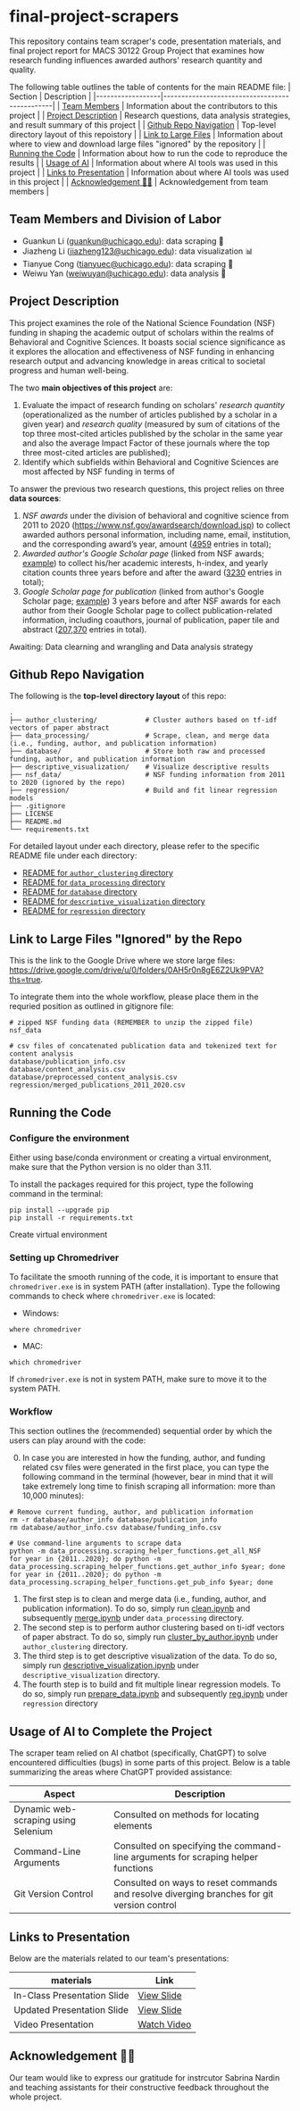 # final-project-scrapers

This repository contains team scraper's code, presentation materials, 
and final project report for MACS 30122 Group Project that examines how research
funding influences awarded authors' research quantity and quality.

The following table outlines the table of contents for the main README file:
| Section          | Description                                   |
|------------------|-----------------------------------------------|
| [Team Members](#team-members-and-division-of-labor) | Information about the contributors to this project |
| [Project Description](#project-description) | Research questions, data analysis strategies, and result summary of this project |
| [Github Repo Navigation](#github-repo-navigation) | Top-level directory layout of this repoistory |
| [Link to Large Files](#link-to-large-files-ignored-by-the-repo) |  Information about where to view and download large files "ignored" by the repository |
| [Running the Code](#running-the-code) | Information about how to run the code to reproduce the results |
| [Usage of AI](#usage-of-ai-to-complete-the-project) | Information about where AI tools was used in this project |
| [Links to Presentation](#usage-of-ai-to-complete-the-project) | Information about where AI tools was used in this project |
| [Acknowledgement 👏👏](#acknowledgement-👏👏) | Acknowledgement from team members  |

## Team Members and Division of Labor
- Guankun Li (guankun@uchicago.edu): data scraping 🔗
- Jiazheng Li (jiazheng123@uchicago.edu): data visualization 📊
- Tianyue Cong (tianyuec@uchicago.edu): data scraping 🔗
- Weiwu Yan (weiwuyan@uchicago.edu): data analysis 🧮 

## Project Description
This project examines the role of the National Science Foundation (NSF) 
funding in shaping the academic output of scholars within the realms of 
Behavioral and Cognitive Sciences. It boasts social science significance as it
explores the allocation and effectiveness of NSF funding in enhancing research 
output and advancing knowledge in areas critical to societal progress and human well-being.

The two **main objectives of this project** are:
1. Evaluate the impact of research funding on scholars' *research quantity* (operationalized as the number of articles published by a scholar in a given year) and *research quality* (measured by sum of citations of the top three most-cited articles published by the scholar in the same year and also the average Impact Factor of these journals where the top three most-cited articles are published);
2. Identify which subfields within Behavioral and Cognitive Sciences are most affected by NSF funding in terms of 

To answer the previous two research questions, this project relies on three **data sources**: 
1) *NSF awards* under the division of behavioral and cognitive science from 2011 to 2020 (https://www.nsf.gov/awardsearch/download.jsp) 
to collect awarded authors personal information, including name, email, institution, 
and the corresponding award’s year, amount (<ins>4959</ins> entries in total);
2) *Awarded author's Google Scholar page* (linked from NSF awards; [example](https://scholar.google.com/citations?user=kV4N4zoAAAAJ&hl=en)) to collect his/her 
academic interests, h-index, and yearly citation counts three years before 
and after the award (<ins>3230</ins> entries in total);
3) *Google Scholar page for publication* (linked from author's Google Scholar page; [example](https://scholar.google.com/citations?view_op=view_citation&hl=en&user=kV4N4zoAAAAJ&citation_for_view=kV4N4zoAAAAJ:E10ZYwHxBI8C)) 3 years before and after NSF awards for 
each author from their Google Scholar page to collect publication-related information,
including coauthors, journal of publication, paper tile and abstract (<ins>207,370</ins> entries in total).

Awaiting: Data clearning and wrangling and Data analysis strategy

## Github Repo Navigation
The following is the **top-level directory layout** of this repo:

    .
    ├── author_clustering/            # Cluster authors based on tf-idf vectors of paper abstract
    ├── data_processing/              # Scrape, clean, and merge data (i.e., funding, author, and publication information)
    ├── database/                     # Store both raw and processed funding, author, and publication information
    ├── descriptive_visualization/    # Visualize descriptive results
    ├── nsf_data/                     # NSF funding information from 2011 to 2020 (ignored by the repo)
    ├── regression/                   # Build and fit linear regression models
    ├── .gitignore
    ├── LICENSE
    ├── README.md
    └── requirements.txt

For detailed layout under each directory, please refer to the specific README file under each directory:
- [README for `author_clustering` directory](author_clustering/README.md)
- [README for `data_processing` directory](data_processing/README.md)
- [README for `database` directory](database/README.md)
- [README for `descriptive_visualization` directory](descriptive_visualization/README.md)
- [README for `regression` directory](regression/README.md)

## Link to Large Files "Ignored" by the Repo
This is the link to the Google Drive where we store large files: https://drive.google.com/drive/u/0/folders/0AH5r0n8gE6Z2Uk9PVA?ths=true.

To integrate them into the whole workflow, please place them in the requried position as outlined in gitignore file:

    # zipped NSF funding data (REMEMBER to unzip the zipped file)
    nsf_data

    # csv files of concatenated publication data and tokenized text for content analysis 
    database/publication_info.csv
    database/content_analysis.csv
    database/preprocessed_content_analysis.csv
    regression/merged_publications_2011_2020.csv

## Running the Code

### Configure the environment

Either using base/conda environment or creating a virtual environment, 
make sure that the Python version is no older than 3.11.

To install the packages required for this project, type the following command in the terminal:
```
pip install --upgrade pip
pip install -r requirements.txt
```

Create virtual environment

### Setting up Chromedriver
To facilitate the smooth running of the code, it is important to ensure that 
`chromedriver.exe` is in system PATH (after installation). Type the following 
commands to check where `chromedriver.exe` is located:
- Windows:
```
where chromedriver
```
- MAC:
```
which chromedriver
```

If `chromedriver.exe` is not in system PATH, make sure to move it to the system PATH.


### Workflow
This section outlines the (recommended) sequential order by which the users can play around with the code:

0. In case you are interested in how the funding, author, and funding related 
csv files were generated in the first place, you can type the following command 
in the terminal (however, bear in mind that it will take extremely long time to 
finish scraping all information: more than 10,000 minutes):
```
# Remove current funding, author, and publication information
rm -r database/author_info database/publication_info
rm database/author_info.csv database/funding_info.csv

# Use command-line arguments to scrape data
python -m data_processing.scraping_helper_functions.get_all_NSF
for year in {2011..2020}; do python -m data_processing.scraping_helper_functions.get_author_info $year; done
for year in {2011..2020}; do python -m data_processing.scraping_helper_functions.get_pub_info $year; done
```

1. The first step is to clean and merge data (i.e., funding, author, and publication information). To do so, simply run [clean.ipynb](data_processing/clean.ipynb) and subsequently [merge.ipynb](data_processing/merge.ipynb) under `data_processing` directory.
2. The second step is to perform author clustering based on ti-idf vectors of paper abstract. To do so, simply run [cluster_by_author.ipynb](author_clustering/cluster_by_author.ipynb) under `author_clustering` directory.
3. The third step is to get descriptive visualization of the data. To do so, simply run [descriptive_visualization.ipynb](descriptive_visualization/descriptive_visualization.ipynb) under `descriptive_visualization` directory. 
4. The fourth step is to build and fit multiple linear regression models. To do so, simply run [prepare_data.ipynb](regression/prepare_data.ipynb) and subsequently [reg.ipynb](regression/reg.ipynb) under `regression` directory 


## Usage of AI to Complete the Project
The scraper team relied on AI chatbot (specifically, ChatGPT) to solve encountered difficulties (bugs) in some parts of this project. Below is a table summarizing the areas where ChatGPT provided assistance:

| Aspect                      | Description                                                                                  |
|-----------------------------|----------------------------------------------------------------------------------------------|
| Dynamic web-scraping using Selenium  | Consulted on methods for locating elements                                          |
| Command-Line Arguments      | Consulted on specifying the command-line arguments for scraping helper functions             |
| Git Version Control         | Consulted on ways to reset commands and resolve diverging branches for git version control   |


## Links to Presentation
Below are the materials related to our team's presentations:

|  materials               | Link                                                                                           |
|------------------------------|------------------------------------------------------------------------------------------------|
| In-Class Presentation Slide  | [View Slide](https://docs.google.com/presentation/d/16sgquYXFNGgwBLi8cZyFA8T0bTW2om5T/edit#slide=id.g2bd8c1f1ef0_1_7) |
| Updated Presentation Slide   | [View Slide](#)                                                                                |
| Video Presentation           | [Watch Video](#)                                                                               |




## Acknowledgement 👏👏
Our team would like to express our gratitude for instrcutor Sabrina Nardin and teaching assistants for their constructive feedback throughout the whole project.

